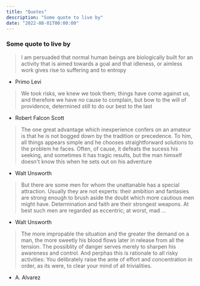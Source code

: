 ```yaml
---
title: "Quotes"
description: "Some quote to live by"
date: "2022-08-01T00:00:00"
---
```


### Some quote to live by

> I am persuaded that normal human beings are biologically built for an activity that is aimed towards a goal and that idleness, or aimless work gives rise to suffering and to entropy
 - Primo Levi
 
 
 > We took risks, we knew we took them; things have come against us, and therefore we have no cause to complain, but bow to the will of providence, determined still to do our best to the last
  - Robert Falcon Scott

> The one great advantage which inexperience confers on an amateur is that he is not bogged down by the tradition or precedence. To him, all things appears simple and he chooses straightforward solutions to the problem he faces. Often, of cause, it defeats the sucess his seeking, and sometimes it has tragic results, but the man himself doesn't know this when he sets out on his adventure
- Walt Unsworth 

> But there are some men for whom the unattanable has a special attraction. Usually they are not experts: their ambition and fantasies are strong enough to brush aside the doubt which more cautious men might have. Determination and faith are their strongest weapons. At best such men are regarded as eccentric; at worst, mad ...
- Walt Unsworth 

> The more impropable the situation and the greater the demand on a man, the more sweetly his blood flows later in release from all the tension. The possiblity of danger serves merely to sharpen his awareness and control. And perphas this is rationale to all risky activities: You delibrately raise the ante of effort and concentration in order, as its were, to clear your mind of all trivialities.
- A. Alvarez
 